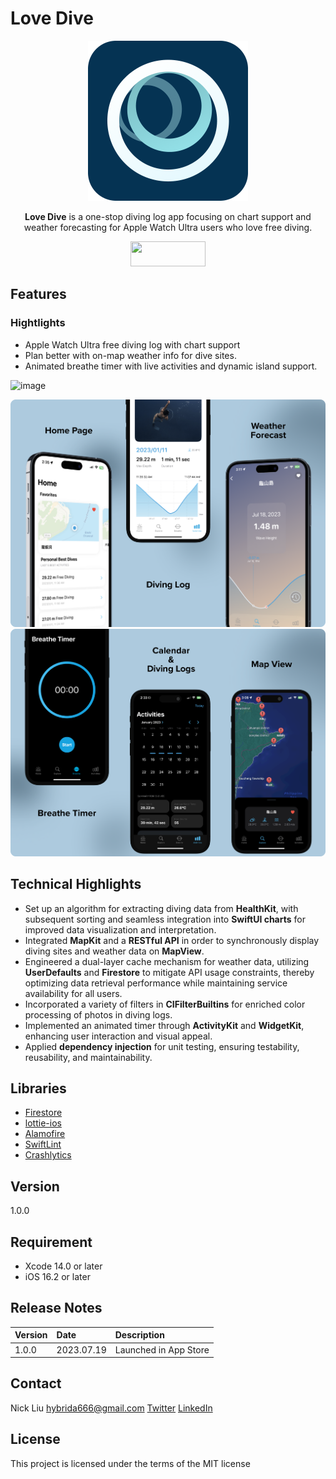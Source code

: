 # Love Dive

<p align="center">
<img src="https://github.com/nick-maker/Love-Dive/blob/main/Screenshots/Logo.png" width="256" height="256"/>
</p>

<p align="center">
  <b>Love Dive</b> is a one-stop diving log app focusing on chart support and weather forecasting for Apple Watch Ultra users who love free diving.
</p>

<p align="center"><a href="https://apps.apple.com/tw/app/love-dive/id6450437347?l=en-GB">
<img src="https://i.imgur.com/X9tPvTS.png" width="120" height="40"/>
</a></p>


## Features

### Hightlights
- Apple Watch Ultra free diving log with chart support
- Plan better with on-map weather info for dive sites. 
- Animated breathe timer with live activities and dynamic island support.

![image](https://share.cleanshot.com/WJtSywhg)

<img src="https://github.com/nick-maker/Love-Dive/blob/main/Screenshots/1359.png" width="1080" height=""/>

<img src="https://github.com/nick-maker/Love-Dive/blob/main/Screenshots/1360.png" width="1080" height=""/>

## Technical Highlights
- Set up an algorithm for extracting diving data from **HealthKit**, with subsequent sorting and seamless integration into **SwiftUI charts** for improved data visualization and interpretation.
- Integrated **MapKit** and a **RESTful API** in order to synchronously display diving sites and weather data on **MapView**.
- Engineered a dual-layer cache mechanism for weather data, utilizing **UserDefaults** and **Firestore** to mitigate API usage constraints, thereby optimizing data retrieval performance while maintaining service availability for all users.
- Incorporated a variety of filters in **CIFilterBuiltins** for enriched color processing of photos in diving logs.
- Implemented an animated timer through **ActivityKit** and **WidgetKit**, enhancing user interaction and visual appeal.
- Applied **dependency injection** for unit testing, ensuring testability, reusability, and maintainability.


## Libraries
- [Firestore](https://firebase.google.com/products/firestore?gclid=Cj0KCQiA-qGNBhD3ARIsAO_o7ynVqh2xVTgG6WIKFSfdCN4x9lHJrit2kdCT99IfZPNxPPbbtPHr6qsaAv4lEALw_wcB&gclsrc=aw.ds)
- [lottie-ios](https://github.com/airbnb/lottie-ios)
- [Alamofire](https://github.com/Alamofire/Alamofire)
- [SwiftLint](https://github.com/realm/SwiftLint)
- [Crashlytics](https://firebase.google.com/products/crashlytics?hl=en)


## Version
1.0.0


## Requirement
- Xcode 14.0 or later
- iOS 16.2 or later


## Release Notes
| Version | Date | Description                                                                                     |
| :-------| :----|:------------------------------------------------------------------------------------------------|
| 1.0.0   | 2023.07.19 | Launched in App Store|


## Contact

Nick Liu
[hybrida666@gmail.com](hybrida666@gmail.com)
[Twitter](https://twitter.com/nick_liu_)
[LinkedIn](https://www.linkedin.com/in/lkangting/)

## License

This project is licensed under the terms of the MIT license